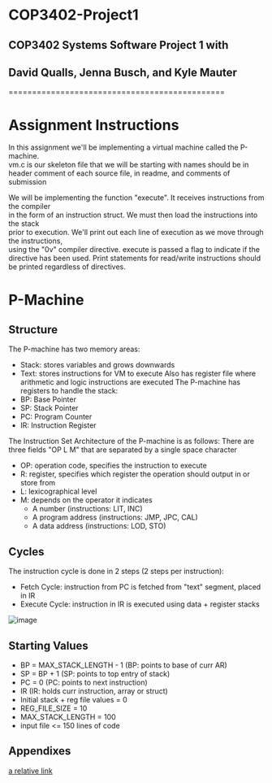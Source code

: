 # COP3402-Project1
## COP3402 Systems Software Project 1 with
## David Qualls, Jenna Busch, and Kyle Mauter

==============================================

# Assignment Instructions
In this assignment we'll be implementing a virtual machine called the P-machine. \
vm.c is our skeleton file that we will be starting with
names should be in header comment of each source file, in readme, and comments of submission

We will be implementing the function "execute". It receives instructions from the compiler \
in the form of an instruction struct. We must then load the instructions into the stack \
prior to execution. We'll print out each line of execution as we move through the instructions, \
using the "0v" compiler directive. execute is passed a flag to indicate if the directive has been used.
Print statements for read/write instructions should be printed regardless of directives.

# P-Machine
## Structure
The P-machine has two memory areas:
  - Stack: stores variables and grows downwards
  - Text:  stores instructions for VM to execute
Also has register file where arithmetic and logic instructions are executed
The P-machine has registers to handle the stack:
  - BP: Base Pointer
  - SP: Stack Pointer
  - PC: Program Counter
  - IR: Instruction Register

The Instruction Set Architecture of the P-machine is as follows:
  There are three fields "OP L M" that are separated by a single space character
  - OP: operation code, specifies the instruction to execute
  - R: register, specifies which register the operation should output in or store from
  - L: lexicographical level
  - M: depends on the operator it indicates
      * A number          (instructions: LIT, INC)
      * A program address (instructions: JMP, JPC, CAL)
      * A data address    (instructions: LOD, STO)
## Cycles
The instruction cycle is done in 2 steps (2 steps per instruction):
  - Fetch Cycle:   instruction from PC is fetched from "text" segment, placed in IR
  - Execute Cycle: instruction in IR is executed using data + register stacks
  
 ![image](https://user-images.githubusercontent.com/63477278/155031454-17757586-3792-4856-9dd1-c228490e314f.png)

## Starting Values
  - BP = MAX_STACK_LENGTH - 1               (BP: points to base of curr AR)
  - SP = BP + 1                             (SP: points to top entry of stack)
  - PC = 0                                  (PC: points to next instruction)
  - IR                                      (IR: holds curr instruction, array or struct)
  - Initial stack + reg file values = 0
  - REG_FILE_SIZE = 10
  - MAX_STACK_LENGTH = 100
  - input file <= 150 lines of code

## Appendixes
[a relative link](HW1InstructionsSpring2022_Almalki.pdf)
